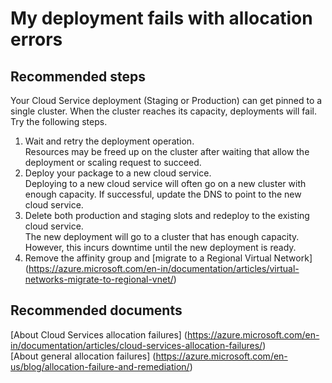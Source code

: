 <properties 
	pageTitle="My deployment fails with allocation errors"
	description="My deployment fails with allocation errors"
	service="microsoft.classiccompute"
	resource="cloudservices"
	authors="jluk"
	displayOrder="2"
	selfHelpType="resource"
	supportTopicIds=""
	resourceTags=""	 
	productPesIds=""
	cloudEnvironments="public"
/>

# My deployment fails with allocation errors

## **Recommended steps**
Your Cloud Service deployment (Staging or Production) can get pinned to a single cluster. When the cluster reaches its capacity, deployments will fail. Try the following steps.

1. Wait and retry the deployment operation.<br>
Resources may be freed up on the cluster after waiting that allow the deployment or scaling request to succeed.   
2. Deploy your package to a new cloud service.<br>
Deploying to a new cloud service will often go on a new cluster with enough capacity. If successful, update the DNS to point to the new cloud service. 
3. Delete both production and staging slots and redeploy to the existing cloud service.<br>
The new deployment will go to a cluster that has enough capacity. However, this incurs downtime until the new deployment is ready. 
4. Remove the affinity group and [migrate to a Regional Virtual Network] (https://azure.microsoft.com/en-in/documentation/articles/virtual-networks-migrate-to-regional-vnet/)
 
## **Recommended documents**
[About Cloud Services allocation failures] (https://azure.microsoft.com/en-in/documentation/articles/cloud-services-allocation-failures/) <br>
[About general allocation failures] (https://azure.microsoft.com/en-us/blog/allocation-failure-and-remediation/)